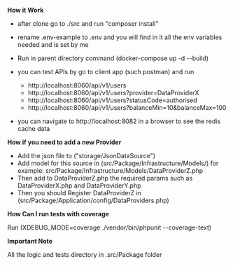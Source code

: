 **How it Work**
- after clone go to ./src and run "composer install"
  
- rename .env-example to .env and you will find in it all the env variables needed and is set by me 
  

- Run in parent directory command (docker-compose up -d --build)


- you can test APIs by go to client app (such postman) and run
  * http://localhost:8060/api/v1/users
  * http://localhost:8060/api/v1/users?provider=DataProviderX
  * http://localhost:8060/api/v1/users?statusCode=authorised
  * http://localhost:8060/api/v1/users?balanceMin=10&balanceMax=100


- you can navigate to http://localhost:8082 in a browser to see the redis cache data


**How if you need to add a new Provider**
- Add the json file to ("storage/JsonDataSource")
- Add model for this source in (src/Package/Infrastructure/Models/) for example:
  src/Package/Infrastructure/Models/DataProviderZ.php
- Then add to DataProviderZ.php the required params such as DataProviderX.php and DataProviderY.php
- Then you should Register DataProviderZ in (src/Package/Application/config/DataProviders.php)



**How Can I run tests with coverage**

Run (XDEBUG_MODE=coverage ./vendor/bin/phpunit --coverage-text)


**Important Note**

All the logic and tests directory in .src/Package folder
